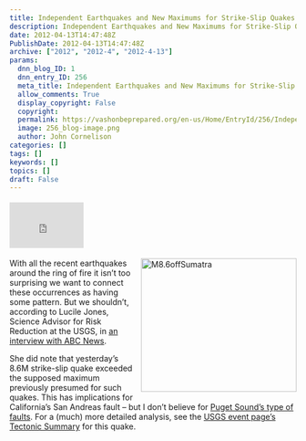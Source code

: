 ```yaml
---
title: Independent Earthquakes and New Maximums for Strike-Slip Quakes
description: Independent Earthquakes and New Maximums for Strike-Slip Quakes
date: 2012-04-13T14:47:48Z
PublishDate: 2012-04-13T14:47:48Z
archive: ["2012", "2012-4", "2012-4-13"]
params:
  dnn_blog_ID: 1
  dnn_entry_ID: 256
  meta_title: Independent Earthquakes and New Maximums for Strike-Slip Quakes
  allow_comments: True
  display_copyright: False
  copyright:
  permalink: https://vashonbeprepared.org/en-us/Home/EntryId/256/Independent-Earthquakes-and-New-Maximums-for-Strike-Slip-Quakes
  image: 256_blog-image.png
  author: John Cornelison
categories: []
tags: []
keywords: []
topics: []
draft: False
---
```


<div class="wlWriterHeaderFooter" style="float:none; margin:0px; padding:4px 0px 4px 0px;"><iframe src="http://www.facebook.com/widgets/like.php?href=http://vashonbeprepared.org/News/Blogs/VashonPreparedness/tabid/164/EntryId/256/Independent-Earthquakes-and-New-Maximums-for-Strike-Slip-Quakes.aspx" scrolling="no" frameborder="0" style="border:none; width:130px; height:80px"></iframe></div><p><a href="http://earthquake.usgs.gov/earthquakes/eventpage/usc000905e#summary" target="_blank"><img style="background-image: none; border-bottom: 0px; border-left: 0px; margin: 0px 0px 5px 5px; padding-left: 0px; padding-right: 0px; display: inline; float: right; border-top: 0px; border-right: 0px; padding-top: 0px" title="M8.6offSumatra" border="0" alt="M8.6offSumatra" align="right" src="./images/256/Windows-Live-Writer-3746c051c415_63E5-M8.6offSumatra_3.gif" width="273" height="234" /></a>With all the recent earthquakes around the ring of fire it isn’t too surprising we want to connect these occurrences as having some pattern. But we shouldn’t, according to Lucile Jones, Science Advisor for Risk Reduction at the USGS, in <a href="http://abcnews.go.com/blogs/technology/2012/04/what-do-all-the-recent-earthquakes-mean/" target="_blank">an interview with ABC News</a>.</p>  <p>She did note that yesterday’s 8.6M strike-slip quake exceeded the supposed maximum previously presumed for such quakes. This has implications for California’s San Andreas fault – but I don’t believe for <a href="/News/Blogs/tabid/146/EntryId/217/Do-you-know-Washington-rsquo-s-four-kinds-of-earthquake-sources.aspx">Puget Sound’s type of faults</a>. For a (much) more detailed analysis, see the <a href="http://earthquake.usgs.gov/earthquakes/eventpage/usc000905e#summary" target="_blank">USGS event page’s Tectonic Summary</a> for this quake.</p>
